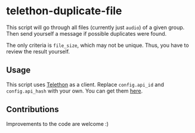 # telethon-duplicate-file

This script will go through all files (currently just `audio`) of a given group. Then send yourself a message if
possible duplicates were found.

The only criteria is `file_size`, which may not be unique. Thus, you have to review the result yourself.

## Usage

This script uses [Telethon](https://docs.telethon.dev/en/stable/) as a client. Replace `config.api_id`
and `config.api_hash` with your
own. You can get them [here](https://my.telegram.org).

## Contributions

Improvements to the code are welcome :)